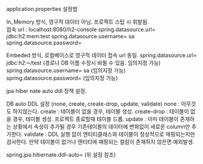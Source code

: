 application.properties 설정법

  In_Memory 방식, 영구적 대이터 아님. 프로젝트 스탑 시 휘발됨.</br>
  접속 url : localhost:8080/h2-console
  spring.datasource.url= jdbc:h2:mem:test
  spring.datasource.username= sa
  spring.datasource.password=

  Embeded 방식, 로컬베이스로 영구적 데이터
  접속 url 동일.
  spring.datasource.url= jdbc:h2:~/test (경로나 DB 이름 수정시 바뀔 수 있음. 임의지정 가능)
  spring.datasource.username= sa (임의지정 가능)
  spring.datasource.password= (임의지정 가능)

jpa hiber nate auto ddl 정책 설정.

  DB auto DDL 설정 (none, create, create-drop, update, validate)
  none : 아무것도 하지않는다.
  create : 테이블이 없을 경우, 테이블 생성.
  create-drop : 테이블이 없을 경우, 테이블 생성. 프로젝트 종료할때 테이블 드롭.
  update : 이미 테이블이 존재하는 상황에서 속성이 추가될 경우 기존테이블의 데이터에 변화없이 새로운 column만 추가한다.
  validate : DDL 실행 없이 엔티티클래스와 테이블이 정상적으로 매핑되는지만 검사한다. 만약 테이블이 없거나 엔티티에 매핑되는 컬럼이 존재하지 않은면 예외발생.

  spring.jpa.hibernate.ddl-auto= (위 설정 참조)
